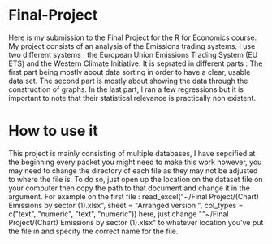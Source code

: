 # Final-Project
Here is my submission to the Final Project for the R for Economics course. My project consists of an analysis of the Emissions trading systems. I use two different systems : the European Union Emissions Trading System (EU ETS) and the Western Climate Initiative. It is seprated in different parts : The first part being mostly about data sorting in order to have a clear, usable data set. The second part is mostly about showing the data through the construction of graphs. In the last part, I ran a few regressions but it is important to note that their statistical relevance is practically non existent.

# How to use it
This project is mainly consisting of multiple databases, I have sepcified at the beginning every packet you might need to make this work however, you may need to change the directory of each file as they may not be adjusted to where the file is. To do so, just open up the location on the dataset file on your computer then copy the path to that document and change it in the argument. For example on the first file : 
read_excel("~/Final Project/(Chart) Emissions by sector (1).xlsx", 
                                             sheet = "Arranged version ", col_types = c("text", 
                                                                                        "numeric", "text", "numeric"))
here, just change  ""~/Final Project/(Chart) Emissions by sector (1).xlsx" to whatever location you've put the file in and specify the correct name for the file.
